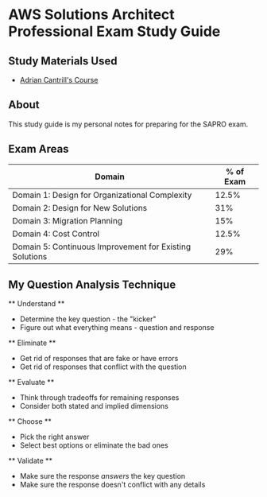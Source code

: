 # AWS Solutions Architect Professional Exam Study Guide

## Study Materials Used

* [Adrian Cantrill's Course](https://learn.cantrill.io/p/aws-certified-solutions-architect-professional)

## About

This study guide is my personal notes for preparing for the SAPRO exam.

## Exam Areas

| Domain      | % of Exam |
|-------------|-----------|
| Domain 1: Design for Organizational Complexity | 12.5% |
| Domain 2: Design for New Solutions | 31% |
| Domain 3: Migration Planning | 15% |
| Domain 4: Cost Control | 12.5% |
| Domain 5: Continuous Improvement for Existing Solutions | 29% |

## My Question Analysis Technique

** Understand **  
- Determine the key question - the "kicker"  
- Figure out what everything means - question and response  

** Eliminate **  
- Get rid of responses that are fake or have errors  
- Get rid of responses that conflict with the question  

** Evaluate **  
- Think through tradeoffs for remaining responses  
- Consider both stated and implied dimensions  

** Choose **  
- Pick the right answer  
- Select best options or eliminate the bad ones  

** Validate **  
- Make sure the response *answers* the key question  
- Make sure the response doesn't conflict with any details  


